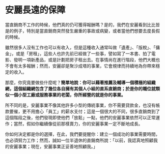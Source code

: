 # 安麗長遠的保障

當直銷商不工作的時候，他們真的仍可獲得報酬嗎？是的，我們在安麗看到比比皆是的例子，特別是當直銷商突然發生嚴重的事故或病變，或者當他們想要去度長假的時候。

雖然很多人沒有工作也可以有收入，但是這種收入通常叫做「遺產」、「版稅」、「傭金」，或是「房租」，這些人也許先前已經做了一些事，譬如寫了一本書、拍了電影、發明一項新產品，或是計劃把房子租出去。在事情尚在進行階段，他們大概也不會有太多報酬；然而，安麗卻是聚沙成塔的事業，它會規律而持續地為你帶來穩定的收入。

那麼，你究竟要做些什麼呢？**簡單地說：你可以藉著推薦及輔導一個積極的組織網，這個組織網包含了幾位各自擁有其個人小組的直系直銷商；於是你的職位就類似一個小型工廠或服務事業的老闆，你所經營的就是你的事業。**

所不同的是，安麗事業不像其他許多小型的傳統事業，你不需要貸款金，也沒有帳款要催，更不用擔心「員工」的薪水支付；這是一個很大的不同，很多直銷商到了這個階段之後，他們發現即使他們「放鬆」一點，他們的安麗事業依然可以正常運作；當然，假如你繼續像從前那樣賣力，你的安麗事業一定不斷地成長。

你如何決定都是你的選擇，在此，我們要提醒你：建立一個成功的事業需要時間，也必須努力工作；然而，誠如一位半退休的直銷商所說：「以前，我認真地照顧我的安麗事業；現在，安麗事業正妥善地照顧我。」

